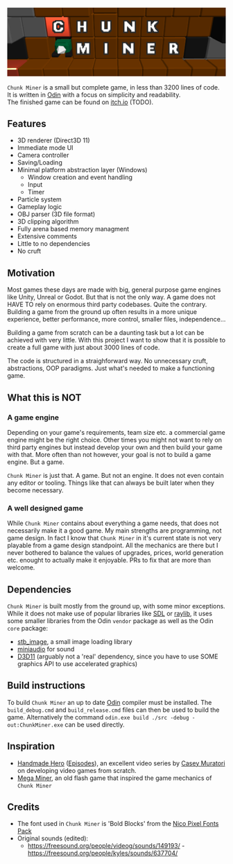 ![](Banner.png)

`Chunk Miner` is a small but complete game, in less than 3200 lines of code.  
It is written in [Odin](https://odin-lang.org/) with a focus on simplicity and readability.  
The finished game can be found on [itch.io](https://alektron.itch.io/) (TODO).

## Features
- 3D renderer (Direct3D 11)
- Immediate mode UI
- Camera controller
- Saving/Loading
- Minimal platform abstraction layer (Windows)
  - Window creation and event handling
  - Input
  - Timer
- Particle system
- Gameplay logic
- OBJ parser (3D file format)
- 3D clipping algorithm
- Fully arena based memory managment
- Extensive comments
- Little to no dependencies
- No cruft

## Motivation
Most games these days are made with big, general purpose game engines like Unity, Unreal or Godot.
But that is not the only way. A game does not HAVE TO rely on enormous third party codebases.
Quite the contrary. Building a game from the ground up often results in a more unique experience, better performance, more control, smaller files, independence...

Building a game from scratch can be a daunting task but a lot can be achieved with very little. With this project I want to show that it is possible to create a full game with just about 3000 lines of code.

The code is structured in a straighforward way. No unnecessary cruft, abstractions, OOP paradigms. Just what's needed to make a functioning game.

## What this is NOT
### A game engine
Depending on your game's requirements, team size etc. a commercial game engine might be the right choice.
Other times you might not want to rely on third party engines but instead develop your own and then build your game with that. More often than not however, your goal is not to build a game engine. But a game.

`Chunk Miner` is just that. A game. But not an engine. It does not even contain any editor or tooling.
Things like that can always be built later when they become necessary.

### A well designed game
While `Chunk Miner` contains about everything a game needs, that does not necessarily make it a good game. My main strengths are programming, not game design. In fact I know that `Chunk Miner` in it's current state is not very playable from a game design standpoint. All the mechanics are there but I never bothered to balance the values of upgrades, prices, world generation etc. enought to actually make it enjoyable.
PRs to fix that are more than welcome.

## Dependencies
`Chunk Miner` is built mostly from the ground up, with some minor exceptions.  
While it does not make use of popular libraries like [SDL](https://github.com/libsdl-org/SDL) or [raylib](https://github.com/raysan5/raylib), it uses some smaller libraries from the Odin `vendor` package as well as the Odin `core` package:
- [stb_image](https://pkg.odin-lang.org/vendor/stb/image/), a small image loading library
- [miniaudio](https://pkg.odin-lang.org/vendor/miniaudio/) for sound
- [D3D11](https://pkg.odin-lang.org/vendor/directx/d3d11/) (arguably not a 'real' dependency, since you have to use SOME graphics API to use accelerated graphics)

## Build instructions
To build `Chunk Miner` an up to date [Odin](https://odin-lang.org/) compiler must be installed.
The `build_debug.cmd` and `build_release.cmd` files can then be used to build the game.
Alternatively the command `odin.exe build ./src -debug -out:ChunkMiner.exe` can be used directly.

## Inspiration
- [Handmade Hero](https://mollyrocket.com/#handmade) ([Episodes](https://guide.handmadehero.org/)), an excellent video series by [Casey Muratori](https://x.com/cmuratori) on developing video games from scratch.
- [Mega Miner](https://www.newgrounds.com/portal/view/576052), an old flash game that inspired the game mechanics of `Chunk Miner`

## Credits
- The font used in `Chunk Miner` is 'Bold Blocks' from the [Nico Pixel Fonts Pack](https://emhuo.itch.io/nico-pixel-fonts-pack) 
- Original sounds (edited):
  - https://freesound.org/people/videog/sounds/149193/
  -https://freesound.org/people/kyles/sounds/637704/

